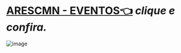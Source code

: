 # [ARESCMN - EVENTOS👈](https://www.marinha.mil.br/cmn/eventos) *clique e confira.*


![image](![image](https://user-images.githubusercontent.com/104214681/212335303-afffa2df-653d-4759-b201-48a63c3c7f92.png))



